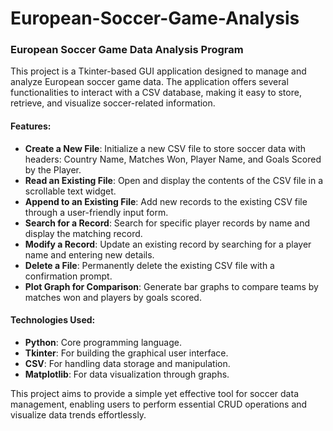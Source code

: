 # European-Soccer-Game-Analysis

### European Soccer Game Data Analysis Program

This project is a Tkinter-based GUI application designed to manage and analyze European soccer game data. The application offers several functionalities to interact with a CSV database, making it easy to store, retrieve, and visualize soccer-related information.

#### Features:
- **Create a New File**: Initialize a new CSV file to store soccer data with headers: Country Name, Matches Won, Player Name, and Goals Scored by the Player.
- **Read an Existing File**: Open and display the contents of the CSV file in a scrollable text widget.
- **Append to an Existing File**: Add new records to the existing CSV file through a user-friendly input form.
- **Search for a Record**: Search for specific player records by name and display the matching record.
- **Modify a Record**: Update an existing record by searching for a player name and entering new details.
- **Delete a File**: Permanently delete the existing CSV file with a confirmation prompt.
- **Plot Graph for Comparison**: Generate bar graphs to compare teams by matches won and players by goals scored.

#### Technologies Used:
- **Python**: Core programming language.
- **Tkinter**: For building the graphical user interface.
- **CSV**: For handling data storage and manipulation.
- **Matplotlib**: For data visualization through graphs.

This project aims to provide a simple yet effective tool for soccer data management, enabling users to perform essential CRUD operations and visualize data trends effortlessly.
